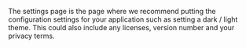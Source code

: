 ﻿The settings page is the page where we recommend putting the configuration settings for your application such as setting a dark / light theme.  This could also include any licenses, version number and your privacy terms.
